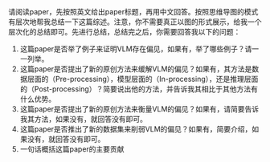 请阅读paper，先按照英文给出paper标题，再用中文回答。按照思维导图的模式有层次地帮我总结一下这篇综述。注意，你不需要真正以图的形式展示，给我一个层次化的总结即可。先进行总结，总结完之后，你需要回答我以下的问题：
1. 这篇paper是否举了例子来证明VLM存在偏见，如果有，举了哪些例子？请一一列举。
2. 这篇paper是否提出了新的原创方法来缓解VLM的偏见？如果有，其方法是数据层面的（Pre-processing），模型层面的（In-processing），还是推理层面的（Post-processing）？简要说出他的方法，并告诉我其相比于其他方法有什么优势。
3. 这篇paper是否提出了新的原创方法来衡量VLM的偏见？如果有，请简要告诉我其方法，如果没有，就回答没有即可。
4. 这篇paper是否推出了新的数据集来削弱VLM的偏见？如果有，简要介绍，如果没有，就回答没有即可。
5. 一句话概括这篇paper的主要贡献